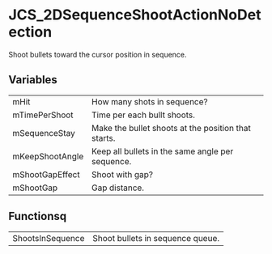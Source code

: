 # JCS_2DSequenceShootActionNoDetection

Shoot bullets toward the cursor position in sequence.


## Variables

<table>
  <tr>
    <td>mHit</td>
    <td>How many shots in sequence?</td>
  </tr>
  <tr>
    <td>mTimePerShoot</td>
    <td>Time per each bullt shoots.</td>
  </tr>
  <tr>
    <td>mSequenceStay</td>
    <td>Make the bullet shoots at the position that starts.</td>
  </tr>
  <tr>
    <td>mKeepShootAngle</td>
    <td>Keep all bullets in the same angle per sequence.</td>
  </tr>
  <tr>
    <td>mShootGapEffect</td>
    <td>Shoot with gap?</td>
  </tr>
  <tr>
    <td>mShootGap</td>
    <td>Gap distance.</td>
  </tr>
</table>


## Functionsq

<table>
  <tr>
    <td>ShootsInSequence</td>
    <td>Shoot bullets in sequence queue.</td>
  </tr>
</table>
